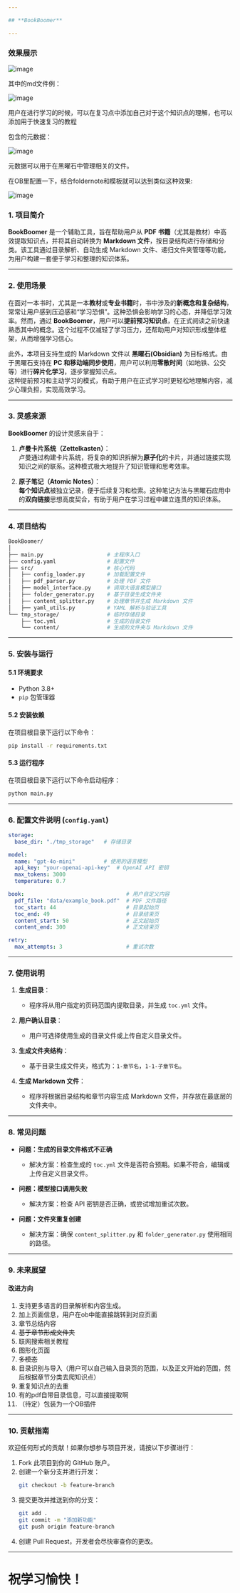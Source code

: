 ```yaml
---

## **BookBoomer**

---
```


### 效果展示
![image](https://github.com/user-attachments/assets/f766386d-4c45-46e6-9335-6444ed709c7f)

其中的md文件例：

![image](https://github.com/user-attachments/assets/8d43ee9e-8af5-4708-9aa1-5972c6eba5b3)

用户在进行学习的时候，可以在复习点中添加自己对于这个知识点的理解，也可以添加用于快速复习的教程

包含的元数据：

![image](https://github.com/user-attachments/assets/cd83964f-aeb2-48aa-851b-3e0399d09579)

元数据可以用于在黑曜石中管理相关的文件。

在OB里配置一下，结合foldernote和模板就可以达到类似这种效果:

![image](https://github.com/user-attachments/assets/60c24091-0771-4bf9-b3c7-da45cb9c40c7)

### 1. 项目简介

**BookBoomer** 是一个辅助工具，旨在帮助用户从 **PDF 书籍**（尤其是教材）中高效提取知识点，并将其自动转换为 **Markdown 文件**，按目录结构进行存储和分类。该工具通过目录解析、自动生成 Markdown 文件、递归文件夹管理等功能，为用户构建一套便于学习和整理的知识体系。

---

### 2. 使用场景

在面对一本书时，尤其是一本**教材**或**专业书籍**时，书中涉及的**新概念和复杂结构**，常常让用户感到压迫感和“学习恐惧”。这种恐惧会影响学习的心态，并降低学习效率。然而，通过 **BookBoomer**，用户可以**提前预习知识点**，在正式阅读之前快速熟悉其中的概念。这个过程不仅减轻了学习压力，还帮助用户对知识形成整体框架，从而增强学习信心。

此外，本项目支持生成的 Markdown 文件以 **黑曜石(Obsidian)** 为目标格式。由于黑曜石支持在 **PC 和移动端同步使用**，用户可以利用**零散时间**（如地铁、公交等）进行**碎片化学习**，逐步掌握知识点。  
这种提前预习和主动学习的模式，有助于用户在正式学习时更轻松地理解内容，减少心理负担，实现高效学习。

---

### 3. 灵感来源

**BookBoomer** 的设计灵感来自于：

1. **卢曼卡片系统（Zettelkasten）**：  
   卢曼通过构建卡片系统，将复杂的知识拆解为**原子化**的卡片，并通过链接实现知识之间的联系。这种模式极大地提升了知识管理和思考效率。

2. **原子笔记（Atomic Notes）**：  
   **每个知识点**被独立记录，便于后续复习和检索。这种笔记方法与黑曜石应用中的**双向链接**思想高度契合，有助于用户在学习过程中建立连贯的知识体系。

---

### 4. 项目结构

```bash
BookBoomer/
│
├── main.py                    # 主程序入口
├── config.yaml                # 配置文件
├── src/                       # 核心代码
│   ├── config_loader.py       # 加载配置文件
│   ├── pdf_parser.py          # 处理 PDF 文件
│   ├── model_interface.py     # 调用大语言模型接口
│   ├── folder_generator.py    # 基于目录生成文件夹
│   ├── content_splitter.py    # 处理章节并生成 Markdown 文件
│   ├── yaml_utils.py          # YAML 解析与验证工具
└── tmp_storage/               # 临时存储目录
    ├── toc.yml                # 生成的目录文件
    └── content/               # 生成的文件夹与 Markdown 文件
```

---

### 5. 安装与运行

#### 5.1 环境要求

- Python 3.8+
- `pip` 包管理器

#### 5.2 安装依赖

在项目根目录下运行以下命令：

```bash
pip install -r requirements.txt
```

#### 5.3 运行程序

在项目根目录下运行以下命令启动程序：

```bash
python main.py
```

---

### 6. 配置文件说明 (`config.yaml`)

```yaml
storage:
  base_dir: "./tmp_storage"   # 存储目录

model:
  name: "gpt-4o-mini"         # 使用的语言模型
  api_key: "your-openai-api-key"  # OpenAI API 密钥
  max_tokens: 3000
  temperature: 0.7

book:                                # 用户自定义内容
  pdf_file: "data/example_book.pdf"  # PDF 文件路径
  toc_start: 44                      # 目录起始页
  toc_end: 49                        # 目录结束页
  content_start: 50                  # 正文起始页
  content_end: 300                   # 正文结束页

retry:
  max_attempts: 3                    # 重试次数
```

---

### 7. 使用说明

1. **生成目录**：
   - 程序将从用户指定的页码范围内提取目录，并生成 `toc.yml` 文件。

2. **用户确认目录**：
   - 用户可选择使用生成的目录文件或上传自定义目录文件。

3. **生成文件夹结构**：
   - 基于目录生成文件夹，格式为：`1-章节名`，`1-1-子章节名`。

4. **生成 Markdown 文件**：
   - 程序将根据目录结构和章节内容生成 Markdown 文件，并存放在最底层的文件夹中。

---

### 8. 常见问题

- **问题：生成的目录文件格式不正确**
  - 解决方案：检查生成的 `toc.yml` 文件是否符合预期。如果不符合，编辑或上传自定义目录文件。

- **问题：模型接口调用失败**
  - 解决方案：检查 API 密钥是否正确，或尝试增加重试次数。

- **问题：文件夹重复创建**
  - 解决方案：确保 `content_splitter.py` 和 `folder_generator.py` 使用相同的路径。

---

### 9. 未来展望
#### 改进方向
1. 支持更多语言的目录解析和内容生成。
2. 加上页面信息，用户在ob中能直接跳转到对应页面
3. 章节总结内容
4. ~~基于章节形成文件夹~~
2. 联网搜索相关教程
3. 图形化页面
4. ~~多模态~~
5. 目录识别与导入（用户可以自己输入目录页的范围，以及正文开始的范围，然后根据章节分类去爬知识点）
6. 重复知识点的去重
7. 有的pdf自带目录信息，可以直接提取啊
7. （待定）包装为一个OB插件

---

### 10. 贡献指南

欢迎任何形式的贡献！如果你想参与项目开发，请按以下步骤进行：

1. Fork 此项目到你的 GitHub 账户。
2. 创建一个新分支并进行开发：
   ```bash
   git checkout -b feature-branch
   ```
3. 提交更改并推送到你的分支：
   ```bash
   git add .
   git commit -m "添加新功能"
   git push origin feature-branch
   ```
4. 创建 Pull Request，开发者会尽快审查你的更改。
---
# 祝学习愉快！
